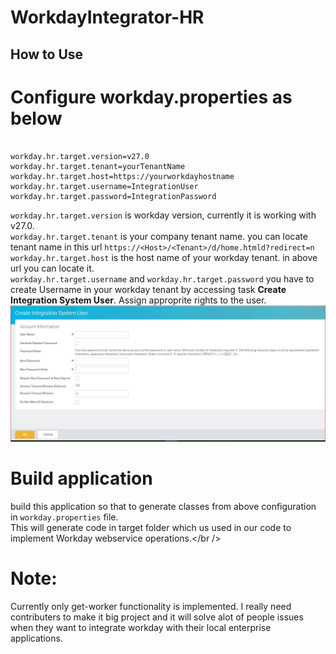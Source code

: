 # WorkdayIntegrator-HR

How to Use
-------
# Configure workday.properties as below
```properties

workday.hr.target.version=v27.0
workday.hr.target.tenant=yourTenantName
workday.hr.target.host=https://yourworkdayhostname
workday.hr.target.username=IntegrationUser
workday.hr.target.password=IntegrationPassword
```
`workday.hr.target.version` is workday version, currently it is working with v27.0.<br />
`workday.hr.target.tenant` is your company tenant name. you can locate tenant name in this url `https://<Host>/<Tenant>/d/home.htmld?redirect=n`<br />
`workday.hr.target.host` is the host name of your workday tenant. in above url you can locate it.<br />
`workday.hr.target.username` and `workday.hr.target.password` you have to create Username in your workday tenant by accessing task **Create Integration System User**. Assign approprite rights to the user.
![Create Integration System User](/screenshots/Createintuser.JPG "Create Integration System User")

# Build application
build this application so that to generate classes from above configuration in `workday.properties` file.<br />
This will generate code in target folder which us used in our code to implement Workday webservice operations.</br />

# Note:
Currently only get-worker functionality is implemented. I really need contributers to make it big project and it will solve alot of people issues when they want to integrate workday with their local enterprise applications.